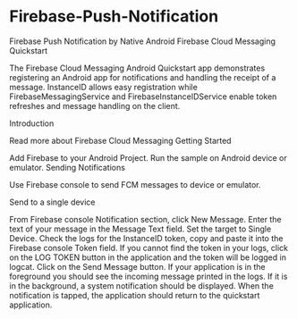 # Firebase-Push-Notification
Firebase Push Notification by Native Android
Firebase Cloud Messaging Quickstart

The Firebase Cloud Messaging Android Quickstart app demonstrates registering an Android app for notifications and handling the receipt of a message. InstanceID allows easy registration while FirebaseMessagingService and FirebaseInstanceIDService enable token refreshes and message handling on the client.

Introduction

Read more about Firebase Cloud Messaging
Getting Started

Add Firebase to your Android Project.
Run the sample on Android device or emulator.
Sending Notifications

Use Firebase console to send FCM messages to device or emulator.

Send to a single device

From Firebase console Notification section, click New Message.
Enter the text of your message in the Message Text field.
Set the target to Single Device.
Check the logs for the InstanceID token, copy and paste it into the Firebase console Token field.
If you cannot find the token in your logs, click on the LOG TOKEN button in the application and the token will be logged in logcat.
Click on the Send Message button.
If your application is in the foreground you should see the incoming message printed in the logs. If it is in the background, a system notification should be displayed. When the notification is tapped, the application should return to the quickstart application.
